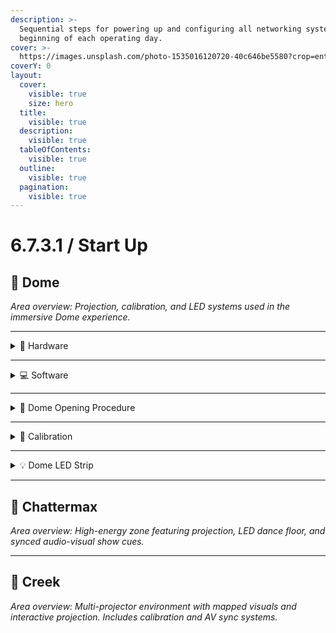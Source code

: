 ```yaml
---
description: >-
  Sequential steps for powering up and configuring all networking systems at the
  beginning of each operating day.
cover: >-
  https://images.unsplash.com/photo-1535016120720-40c646be5580?crop=entropy&cs=srgb&fm=jpg&ixid=M3wxOTcwMjR8MHwxfHNlYXJjaHwxfHxwcm9qZWN0b3J8ZW58MHx8fHwxNzQ2NzY0MzY1fDA&ixlib=rb-4.1.0&q=85
coverY: 0
layout:
  cover:
    visible: true
    size: hero
  title:
    visible: true
  description:
    visible: true
  tableOfContents:
    visible: true
  outline:
    visible: true
  pagination:
    visible: true
---
```


# 6.7.3.1 / Start Up

## 🌌 Dome

_Area overview: Projection, calibration, and LED systems used in the immersive Dome experience._

***

<details>

<summary>🧰 Hardware</summary>

#### 💻 Dome PC

* **Location:** Dome Nook
* **Login Access:** Via DW Service under `tech@akm.live`
* **Function:** Hosts NestMap and Resolume for projection control

#### 📽️ Projectors

* **5x Panasonic Projectors**
  * Mounted in timber projector plinths
  * Connected to Dome PC via **long HDMI cables** with **HDMI-to-DisplayPort converters**
* **Panasonic Remotes:**
  * Universal remotes used throughout the venue
  * Some remotes are locked to specific zones (Chattermax, Creek, Dome)
  * 🛠 If a remote isn’t working, try another — it may be assigned to a different area

#### 📸 Calibration Camera

* **Pixpro Orbital 360 Camera**
  * Located on a camera stand in the Dome Nook
  * Charger connected to Dome PC
  * Battery must be charged every **Sunday Close**
  * Always use **larger lens side** for calibration
  * ⚠️ _Lens cap has a surface scratch — remove it carefully before calibration_
  * **2x Spare lenses** available in the black cupboard, Tech Workshop

#### 📏 Camera/Mic Stand

* Used for raising the Pixpro camera to full height during calibration

</details>

***

<details>

<summary>💻 Software</summary>

> _Note: These systems are used but not yet fully documented._

* **NestMap**
* **Resolume**
* **Spout**

</details>

***

<details>

<summary>🔄 Dome Opening Procedure</summary>

1. **Check projector distro power** in Dome Nook (labelled `XYZ`)
2. Use **Panasonic remote** — press `POWER ON`
   * Turn on **all 5 Dome projectors**, in order from 1 to 5
3. Wait for content to display

#### 🔍 Initial Visual Check

* In **NestMap**, select the **test pattern**
* Look for:
  * Crisp, aligned lines
  * No overlapping images
  * Sharp colours, no blurring or mismatching
* If the display is **fuzzy, repeated, or misaligned**, proceed with calibration

</details>

***

<details>

<summary>🎯 Calibration</summary>

> Only perform if visual check shows misalignment or poor clarity.

#### 🔧 Required Equipment

* Tech Laptop
* PixPro Orbital 360 Camera
* Mic/Camera Stand

_Calibration steps not yet documented._

</details>

***

<details>

<summary>💡 Dome LED Strip</summary>

* **Power Location:** Dome Nook, `XYZ` distro — Breaker 5
* **Calibration Mode:**
  * **Turn LED OFF** before calibration
  * **Switch ON** after calibration is complete
* **Post-Calibration Check:**
  * Confirm **entire strip is same colour**
  * Observe **colour change** as part of the **Dome Sequence**

</details>

***

## 🪩 Chattermax

_Area overview: High-energy zone featuring projection, LED dance floor, and synced audio-visual show cues._

***

## 🌲 Creek

_Area overview: Multi-projector environment with mapped visuals and interactive projection. Includes calibration and AV sync systems._

